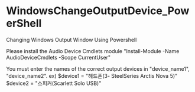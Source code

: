 # WindowsChangeOutputDevice_PowerShell
Changing Windows Output Window Using Powershell

Please install the Audio Device Cmdlets module 
"Install-Module -Name AudioDeviceCmdlets -Scope CurrentUser"

You must enter the names of the correct output devices in "device_name1", "device_name2".
ex) $device1 = "헤드폰(3- SteelSeries Arctis Nova 5)" 
    $device2 = "스피커(Scarlett Solo USB)" 
